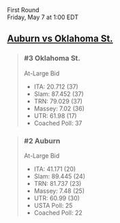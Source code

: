 First Round  
Friday, May 7 at 1:00 EDT
## [Auburn vs Oklahoma St.](https://www.ncaa.com/game/5833672) 

> ### #3 Oklahoma St.  
> At-Large Bid  
> - ITA: 20.712 (37)  
> - Slam: 87.452 (37)  
> - TRN: 79.029 (37)  
> - Massey: 7.02 (36)  
> - UTR: 61.98 (17)  
> - Coached Poll: 37  

> ### #2 Auburn  
> At-Large Bid  
> - ITA: 41.171 (20)  
> - Slam: 89.445 (24)  
> - TRN: 81.737 (23)  
> - Massey: 7.48 (25)  
> - UTR: 60.99 (30)  
> - USTA Poll: 25  
> - Coached Poll: 22  